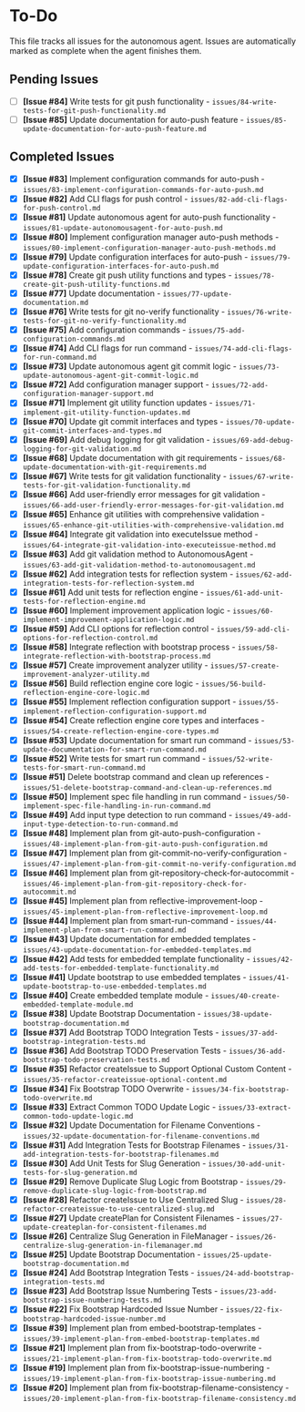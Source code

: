 # To-Do

This file tracks all issues for the autonomous agent. Issues are automatically marked as complete when the agent finishes them.

## Pending Issues
- [ ] **[Issue #84]** Write tests for git push functionality - `issues/84-write-tests-for-git-push-functionality.md`
- [ ] **[Issue #85]** Update documentation for auto-push feature - `issues/85-update-documentation-for-auto-push-feature.md`

## Completed Issues
- [x] **[Issue #83]** Implement configuration commands for auto-push - `issues/83-implement-configuration-commands-for-auto-push.md`
- [x] **[Issue #82]** Add CLI flags for push control - `issues/82-add-cli-flags-for-push-control.md`
- [x] **[Issue #81]** Update autonomous agent for auto-push functionality - `issues/81-update-autonomousagent-for-auto-push.md`
- [x] **[Issue #80]** Implement configuration manager auto-push methods - `issues/80-implement-configuration-manager-auto-push-methods.md`
- [x] **[Issue #79]** Update configuration interfaces for auto-push - `issues/79-update-configuration-interfaces-for-auto-push.md`
- [x] **[Issue #78]** Create git push utility functions and types - `issues/78-create-git-push-utility-functions.md`
- [x] **[Issue #77]** Update documentation - `issues/77-update-documentation.md`
- [x] **[Issue #76]** Write tests for git no-verify functionality - `issues/76-write-tests-for-git-no-verify-functionality.md`
- [x] **[Issue #75]** Add configuration commands - `issues/75-add-configuration-commands.md`
- [x] **[Issue #74]** Add CLI flags for run command - `issues/74-add-cli-flags-for-run-command.md`
- [x] **[Issue #73]** Update autonomous agent git commit logic - `issues/73-update-autonomous-agent-git-commit-logic.md`
- [x] **[Issue #72]** Add configuration manager support - `issues/72-add-configuration-manager-support.md`
- [x] **[Issue #71]** Implement git utility function updates - `issues/71-implement-git-utility-function-updates.md`
- [x] **[Issue #70]** Update git commit interfaces and types - `issues/70-update-git-commit-interfaces-and-types.md`
- [x] **[Issue #69]** Add debug logging for git validation - `issues/69-add-debug-logging-for-git-validation.md`
- [x] **[Issue #68]** Update documentation with git requirements - `issues/68-update-documentation-with-git-requirements.md`
- [x] **[Issue #67]** Write tests for git validation functionality - `issues/67-write-tests-for-git-validation-functionality.md`
- [x] **[Issue #66]** Add user-friendly error messages for git validation - `issues/66-add-user-friendly-error-messages-for-git-validation.md`
- [x] **[Issue #65]** Enhance git utilities with comprehensive validation - `issues/65-enhance-git-utilities-with-comprehensive-validation.md`
- [x] **[Issue #64]** Integrate git validation into executeIssue method - `issues/64-integrate-git-validation-into-executeissue-method.md`
- [x] **[Issue #63]** Add git validation method to AutonomousAgent - `issues/63-add-git-validation-method-to-autonomousagent.md`
- [x] **[Issue #62]** Add integration tests for reflection system - `issues/62-add-integration-tests-for-reflection-system.md`
- [x] **[Issue #61]** Add unit tests for reflection engine - `issues/61-add-unit-tests-for-reflection-engine.md`
- [x] **[Issue #60]** Implement improvement application logic - `issues/60-implement-improvement-application-logic.md`
- [x] **[Issue #59]** Add CLI options for reflection control - `issues/59-add-cli-options-for-reflection-control.md`
- [x] **[Issue #58]** Integrate reflection with bootstrap process - `issues/58-integrate-reflection-with-bootstrap-process.md`
- [x] **[Issue #57]** Create improvement analyzer utility - `issues/57-create-improvement-analyzer-utility.md`
- [x] **[Issue #56]** Build reflection engine core logic - `issues/56-build-reflection-engine-core-logic.md`
- [x] **[Issue #55]** Implement reflection configuration support - `issues/55-implement-reflection-configuration-support.md`
- [x] **[Issue #54]** Create reflection engine core types and interfaces - `issues/54-create-reflection-engine-core-types.md`
- [x] **[Issue #53]** Update documentation for smart run command - `issues/53-update-documentation-for-smart-run-command.md`
- [x] **[Issue #52]** Write tests for smart run command - `issues/52-write-tests-for-smart-run-command.md`
- [x] **[Issue #51]** Delete bootstrap command and clean up references - `issues/51-delete-bootstrap-command-and-clean-up-references.md`
- [x] **[Issue #50]** Implement spec file handling in run command - `issues/50-implement-spec-file-handling-in-run-command.md`
- [x] **[Issue #49]** Add input type detection to run command - `issues/49-add-input-type-detection-to-run-command.md`
- [x] **[Issue #48]** Implement plan from git-auto-push-configuration - `issues/48-implement-plan-from-git-auto-push-configuration.md`
- [x] **[Issue #47]** Implement plan from git-commit-no-verify-configuration - `issues/47-implement-plan-from-git-commit-no-verify-configuration.md`
- [x] **[Issue #46]** Implement plan from git-repository-check-for-autocommit - `issues/46-implement-plan-from-git-repository-check-for-autocommit.md`
- [x] **[Issue #45]** Implement plan from reflective-improvement-loop - `issues/45-implement-plan-from-reflective-improvement-loop.md`
- [x] **[Issue #44]** Implement plan from smart-run-command - `issues/44-implement-plan-from-smart-run-command.md`
- [x] **[Issue #43]** Update documentation for embedded templates - `issues/43-update-documentation-for-embedded-templates.md`
- [x] **[Issue #42]** Add tests for embedded template functionality - `issues/42-add-tests-for-embedded-template-functionality.md`
- [x] **[Issue #41]** Update bootstrap to use embedded templates - `issues/41-update-bootstrap-to-use-embedded-templates.md`
- [x] **[Issue #40]** Create embedded template module - `issues/40-create-embedded-template-module.md`
- [x] **[Issue #38]** Update Bootstrap Documentation - `issues/38-update-bootstrap-documentation.md`
- [x] **[Issue #37]** Add Bootstrap TODO Integration Tests - `issues/37-add-bootstrap-integration-tests.md`
- [x] **[Issue #36]** Add Bootstrap TODO Preservation Tests - `issues/36-add-bootstrap-todo-preservation-tests.md`
- [x] **[Issue #35]** Refactor createIssue to Support Optional Custom Content - `issues/35-refactor-createissue-optional-content.md`
- [x] **[Issue #34]** Fix Bootstrap TODO Overwrite - `issues/34-fix-bootstrap-todo-overwrite.md`
- [x] **[Issue #33]** Extract Common TODO Update Logic - `issues/33-extract-common-todo-update-logic.md`
- [x] **[Issue #32]** Update Documentation for Filename Conventions - `issues/32-update-documentation-for-filename-conventions.md`
- [x] **[Issue #31]** Add Integration Tests for Bootstrap Filenames - `issues/31-add-integration-tests-for-bootstrap-filenames.md`
- [x] **[Issue #30]** Add Unit Tests for Slug Generation - `issues/30-add-unit-tests-for-slug-generation.md`
- [x] **[Issue #29]** Remove Duplicate Slug Logic from Bootstrap - `issues/29-remove-duplicate-slug-logic-from-bootstrap.md`
- [x] **[Issue #28]** Refactor createIssue to Use Centralized Slug - `issues/28-refactor-createissue-to-use-centralized-slug.md`
- [x] **[Issue #27]** Update createPlan for Consistent Filenames - `issues/27-update-createplan-for-consistent-filenames.md`
- [x] **[Issue #26]** Centralize Slug Generation in FileManager - `issues/26-centralize-slug-generation-in-filemanager.md`
- [x] **[Issue #25]** Update Bootstrap Documentation - `issues/25-update-bootstrap-documentation.md`
- [x] **[Issue #24]** Add Bootstrap Integration Tests - `issues/24-add-bootstrap-integration-tests.md`
- [x] **[Issue #23]** Add Bootstrap Issue Numbering Tests - `issues/23-add-bootstrap-issue-numbering-tests.md`
- [x] **[Issue #22]** Fix Bootstrap Hardcoded Issue Number - `issues/22-fix-bootstrap-hardcoded-issue-number.md`
- [x] **[Issue #39]** Implement plan from embed-bootstrap-templates - `issues/39-implement-plan-from-embed-bootstrap-templates.md`
- [x] **[Issue #21]** Implement plan from fix-bootstrap-todo-overwrite - `issues/21-implement-plan-from-fix-bootstrap-todo-overwrite.md`
- [x] **[Issue #19]** Implement plan from fix-bootstrap-issue-numbering - `issues/19-implement-plan-from-fix-bootstrap-issue-numbering.md`
- [x] **[Issue #20]** Implement plan from fix-bootstrap-filename-consistency - `issues/20-implement-plan-from-fix-bootstrap-filename-consistency.md`